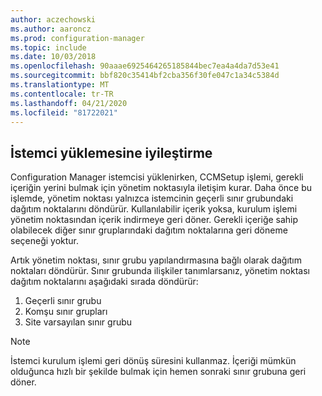 ```yaml
---
author: aczechowski
ms.author: aaroncz
ms.prod: configuration-manager
ms.topic: include
ms.date: 10/03/2018
ms.openlocfilehash: 90aaae6925464265185844bec7ea4a4da7d53e41
ms.sourcegitcommit: bbf820c35414bf2cba356f30fe047c1a34c5384d
ms.translationtype: MT
ms.contentlocale: tr-TR
ms.lasthandoff: 04/21/2020
ms.locfileid: "81722021"
---
```

## <a name="improvement-to-client-installation"></a><a name="bkmk_ccmsetup"></a>İstemci yüklemesine iyileştirme
<!--1358840-->

Configuration Manager istemcisi yüklenirken, CCMSetup işlemi, gerekli içeriğin yerini bulmak için yönetim noktasıyla iletişim kurar. Daha önce bu işlemde, yönetim noktası yalnızca istemcinin geçerli sınır grubundaki dağıtım noktalarını döndürür. Kullanılabilir içerik yoksa, kurulum işlemi yönetim noktasından içerik indirmeye geri döner. Gerekli içeriğe sahip olabilecek diğer sınır gruplarındaki dağıtım noktalarına geri döneme seçeneği yoktur. 

Artık yönetim noktası, sınır grubu yapılandırmasına bağlı olarak dağıtım noktaları döndürür. Sınır grubunda ilişkiler tanımlarsanız, yönetim noktası dağıtım noktalarını aşağıdaki sırada döndürür:
1. Geçerli sınır grubu  
2. Komşu sınır grupları  
3. Site varsayılan sınır grubu  

> [!Note]  
> İstemci kurulum işlemi geri dönüş süresini kullanmaz. İçeriği mümkün olduğunca hızlı bir şekilde bulmak için hemen sonraki sınır grubuna geri döner.  



